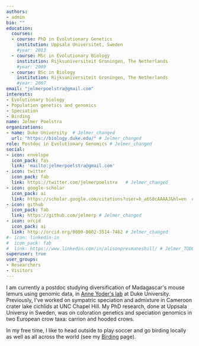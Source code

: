 ```yaml
---
authors:
- admin
bio: ""
education:
  courses:
  - course: PhD in Evolutionary Genetics
    institution: Uppsala Universitet, Sweden
    #year: 2013
  - course: MSc in Evolutionary Biology
    institution: Rijksuniversiteit Groningen, The Netherlands
    #year: 2009
  - course: BSc in Biology
    institution: Rijksuniversiteit Groningen, The Netherlands
    #year: 2007
email: "jelmerpoelstra@gmail.com"
interests:
- Evolutionary biology
- Population genetics and genomics
- Speciation
- Birding
name: Jelmer Poelstra
organizations:
- name: Duke University  # Jelmer_changed
  url: "https://biology.duke.edu/" # Jelmer_changed
role: Postdoc in Evolutionary Genomics # Jelmer_changed
social:
- icon: envelope
  icon_pack: fas
  link: 'mailto:jelmerpoelstra@gmail.com'
- icon: twitter
  icon_pack: fab
  link: https://twitter.com/jelmerpoelstra   # Jelmer_changed
- icon: google-scholar
  icon_pack: ai
  link: https://scholar.google.com/citations?user=h_a6S0cAAAAJ&hl=en  # Jelmer_changed
- icon: github
  icon_pack: fab
  link: https://github.com/jelmerp # Jelmer_changed
- icon: orcid
  icon_pack: ai
  link: http://orcid.org/0000-0002-3514-7462 # Jelmer_changed
#- icon: linkedin-in
#  icon_pack: fab
#  link: https://www.linkedin.com/in/alisonpresmaneshill/ # Jelmer_TODO
superuser: true
user_groups:
- Researchers
- Visitors
---
```


I am currently a postdoc studying diversification of Madagascar's mouse lemurs using genomic data, in [Anne Yoder's lab](http://yoderlab.org/) at Duke University. Previously, I've worked on sympatric speciation and admixture in Cameroon crater lake cichlids at UNC Chapel Hill. My PhD research, done at Uppsala Universy in Sweden, was on coloration genetics and speciation genomics in two European crow taxa: carrion and hooded crows.

In my free time, I like to head outside to play soccer and go birding locally as well as all across the world (see my [Birding](/birding/) page). 
